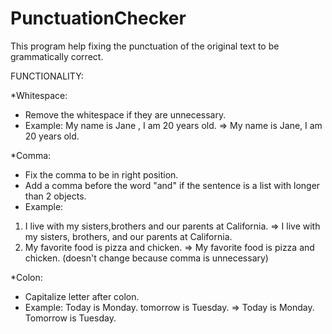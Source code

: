 # PunctuationChecker
This program help fixing the punctuation of the original text to be grammatically correct.

FUNCTIONALITY:

*Whitespace:
- Remove the whitespace if they are unnecessary.
- Example: My name is Jane , I am 20  years old. => My name is Jane, I am 20 years old.

*Comma:
- Fix the comma to be in right position.
- Add a comma before the word "and" if the sentence is a list with longer than 2 objects.
- Example: 
1. I live with my sisters,brothers and our parents at California. => I live with my sisters, brothers, and our parents at California.
2. My favorite food is pizza and chicken. => My favorite food is pizza and chicken. (doesn't change because comma is unnecessary)

*Colon:
- Capitalize letter after colon.
- Example: Today is Monday. tomorrow is Tuesday. => Today is Monday. Tomorrow is Tuesday.
